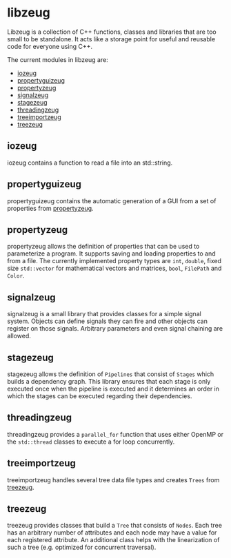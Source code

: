 libzeug
=======

Libzeug is a collection of C++ functions, classes and libraries that are too small to be standalone.
It acts like a storage point for useful and reusable code for everyone using C++.

The current modules in libzeug are:
 * [iozeug](#iozeug)
 * [propertyguizeug](#propertyguizeug)
 * [propertyzeug](#propertyzeug)
 * [signalzeug](#signalzeug)
 * [stagezeug](#stagezeug)
 * [threadingzeug](#threadingzeug)
 * [treeimportzeug](#treeimportzeug)
 * [treezeug](#treezeug)

iozeug
------

iozeug contains a function to read a file into an std::string.

propertyguizeug
---------------

propertyguizeug contains the automatic generation of a GUI from a set of properties from [propertyzeug](#propertyzeug).

propertyzeug
------------

propertyzeug allows the definition of properties that can be used to parameterize a program.
It supports saving and loading properties to and from a file.
The currently implemented property types are `int`, `double`, fixed size `std::vector` for mathematical vectors and matrices, `bool`, `FilePath` and `Color`.

signalzeug
----------

signalzeug is a small library that provides classes for a simple signal system.
Objects can define signals they can fire and other objects can register on those signals.
Arbitrary parameters and even signal chaining are allowed.

stagezeug
---------

stagezeug allows the definition of `Pipelines` that consist of `Stages` which builds a dependency graph.
This library ensures that each stage is only executed once when the pipeline is executed and it determines an order in which the stages can be executed regarding their dependencies.

threadingzeug
-------------

threadingzeug provides a `parallel_for` function that uses either OpenMP or the `std::thread` classes to execute a for loop concurrently.

treeimportzeug
--------------

treeimportzeug handles several tree data file types and creates `Trees` from [treezeug](#treezeug).

treezeug
--------

treezeug provides classes that build a `Tree` that consists of `Nodes`.
Each tree has an arbitrary number of attributes and each node may have a value for each registered attribute.
An additional class helps with the linearization of such a tree (e.g. optimized for concurrent traversal).
